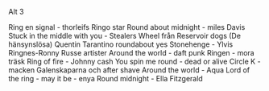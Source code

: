 Alt 3

Ring en signal - thorleifs
Ringo star
Round about midnight - miles Davis 
Stuck in the middle with you - Stealers Wheel från Reservoir dogs (De hänsynslösa) Quentin Tarantino
roundabout yes
Stonehenge - Ylvis
Ringnes-Ronny Russe artister
Around the world - daft punk
Ringen - mora träsk
Ring of fire - Johnny cash
You spin me round - dead or alive
Circle K - macken Galenskaparna och after shave
Around the world - Aqua
Lord of the ring - may it be - enya 
Round midnight - Ella Fitzgerald 
